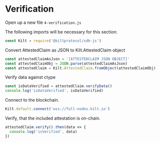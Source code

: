 # Verification

Open up a new file `4-verification.js`

The following imports will be necessary for this section:
```javascript
const Kilt = require('@kiltprotocol/sdk-js')
```

Convert AttestedClaim as JSON to Kilt.AttestedClaim object
```javascript
const attestedClaimAsJson = '[ATTESTEDCLAIM JSON OBJECT]'
const attestedClaimObj = JSON.parse(attestedClaimAsJson)
const attestedClaim = Kilt.AttestedClaim.fromObject(attestedClaimObj)
```

Verify data against ctype
```javascript
const isDataVerified = attestedClaim.verifyData()
console.log('isDataVerified', isDataVerified)
```

Connect to the blockchain.
```javascript
Kilt.default.connect('wss://full-nodes.kilt.io')
```

Verify, that the included attestation is on-chain.
```javascript
attestedClaim.verify().then(data => {
  console.log('isVerified', data)
})
```


